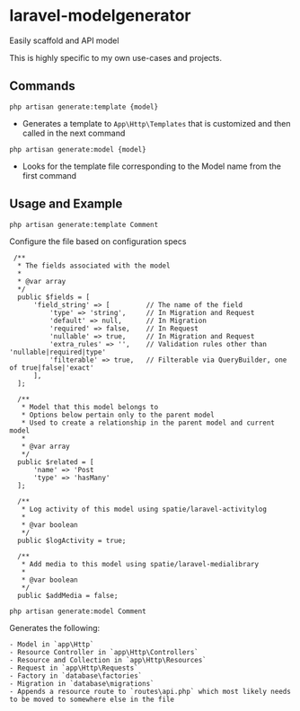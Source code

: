 # laravel-modelgenerator
Easily scaffold and API model

This is highly specific to my own use-cases and projects.

## Commands
`php artisan generate:template {model}`

 - Generates a template to `App\Http\Templates` that is customized and then called in the next command

`php artisan generate:model {model}`

 - Looks for the template file corresponding to the Model name from the first command

## Usage and Example
`php artisan generate:template Comment`

Configure the file based on configuration specs

     /**
      * The fields associated with the model
      *
      * @var array
      */
      public $fields = [
          'field_string' => [         // The name of the field
              'type' => 'string',     // In Migration and Request
              'default' => null,      // In Migration
              'required' => false,    // In Request
              'nullable' => true,     // In Migration and Request
              'extra_rules' => '',    // Validation rules other than 'nullable|required|type'
              'filterable' => true,   // Filterable via QueryBuilder, one of true|false|'exact'
          ],
      ];

      /**
       * Model that this model belongs to
       * Options below pertain only to the parent model
       * Used to create a relationship in the parent model and current model
       *
       * @var array
       */
      public $related = [
          'name' => 'Post
          'type' => 'hasMany' 
      ];

      /**
       * Log activity of this model using spatie/laravel-activitylog
       *
       * @var boolean
       */
      public $logActivity = true;

      /**
       * Add media to this model using spatie/laravel-medialibrary
       *
       * @var boolean
       */
      public $addMedia = false;

`php artisan generate:model Comment`
  
  Generates the following:
  
    - Model in `app\Http`
    - Resource Controller in `app\Http\Controllers`
    - Resource and Collection in `app\Http\Resources`
    - Request in `app\Http\Requests`
    - Factory in `database\factories`
    - Migration in `database\migrations`
    - Appends a resource route to `routes\api.php` which most likely needs to be moved to somewhere else in the file

